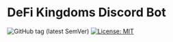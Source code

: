 # DeFi Kingdoms Discord Bot

![GitHub tag (latest SemVer)](https://img.shields.io/github/v/tag/makkinga/dfk-tipbot.svg?label=version) [![License: MIT](https://img.shields.io/badge/License-MIT-yellow.svg)](https://opensource.org/licenses/MIT)